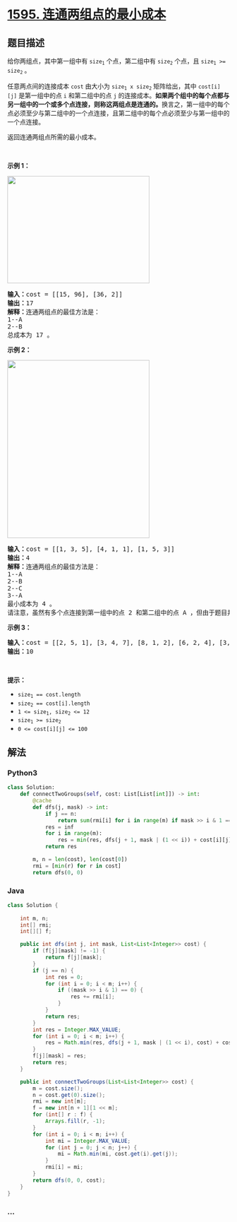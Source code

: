 # [1595. 连通两组点的最小成本](https://leetcode-cn.com/problems/minimum-cost-to-connect-two-groups-of-points)



## 题目描述

<!-- 这里写题目描述 -->

<p>给你两组点，其中第一组中有 <code>size<sub>1</sub></code> 个点，第二组中有 <code>size<sub>2</sub></code> 个点，且 <code>size<sub>1</sub> &gt;= size<sub>2</sub></code> 。</p>

<p>任意两点间的连接成本 <code>cost</code> 由大小为 <code>size<sub>1</sub> x size<sub>2</sub></code> 矩阵给出，其中 <code>cost[i][j]</code> 是第一组中的点 <code>i</code> 和第二组中的点 <code>j</code> 的连接成本。<strong>如果两个组中的每个点都与另一组中的一个或多个点连接，则称这两组点是连通的。</strong>换言之，第一组中的每个点必须至少与第二组中的一个点连接，且第二组中的每个点必须至少与第一组中的一个点连接。</p>

<p>返回连通两组点所需的最小成本。</p>

<p>&nbsp;</p>

<p><strong>示例 1：</strong></p>

<p><img alt="" src="https://assets.leetcode-cn.com/aliyun-lc-upload/uploads/2020/09/20/ex1.jpg" style="height: 243px; width: 322px;"></p>

<pre><strong>输入：</strong>cost = [[15, 96], [36, 2]]
<strong>输出：</strong>17
<strong>解释：</strong>连通两组点的最佳方法是：
1--A
2--B
总成本为 17 。
</pre>

<p><strong>示例 2：</strong></p>

<p><img alt="" src="https://assets.leetcode-cn.com/aliyun-lc-upload/uploads/2020/09/20/ex2.jpg" style="height: 403px; width: 322px;"></p>

<pre><strong>输入：</strong>cost = [[1, 3, 5], [4, 1, 1], [1, 5, 3]]
<strong>输出：</strong>4
<strong>解释：</strong>连通两组点的最佳方法是：
1--A
2--B
2--C
3--A
最小成本为 4 。
请注意，虽然有多个点连接到第一组中的点 2 和第二组中的点 A ，但由于题目并不限制连接点的数目，所以只需要关心最低总成本。</pre>

<p><strong>示例 3：</strong></p>

<pre><strong>输入：</strong>cost = [[2, 5, 1], [3, 4, 7], [8, 1, 2], [6, 2, 4], [3, 8, 8]]
<strong>输出：</strong>10
</pre>

<p>&nbsp;</p>

<p><strong>提示：</strong></p>

<ul>
	<li><code>size<sub>1</sub> == cost.length</code></li>
	<li><code>size<sub>2</sub> == cost[i].length</code></li>
	<li><code>1 &lt;= size<sub>1</sub>, size<sub>2</sub> &lt;= 12</code></li>
	<li><code>size<sub>1</sub> &gt;=&nbsp;size<sub>2</sub></code></li>
	<li><code>0 &lt;= cost[i][j] &lt;= 100</code></li>
</ul>


## 解法

<!-- 这里可写通用的实现逻辑 -->

<!-- tabs:start -->

### **Python3**

<!-- 这里可写当前语言的特殊实现逻辑 -->

```python
class Solution:
    def connectTwoGroups(self, cost: List[List[int]]) -> int:
        @cache
        def dfs(j, mask) -> int:
            if j == n:
                return sum(rmi[i] for i in range(m) if mask >> i & 1 == 0)
            res = inf
            for i in range(m):
                res = min(res, dfs(j + 1, mask | (1 << i)) + cost[i][j])
            return res

        m, n = len(cost), len(cost[0])
        rmi = [min(r) for r in cost]
        return dfs(0, 0)
```

### **Java**

<!-- 这里可写当前语言的特殊实现逻辑 -->

```java
class Solution {
    
    int m, n;
    int[] rmi;
    int[][] f;

    public int dfs(int j, int mask, List<List<Integer>> cost) {
        if (f[j][mask] != -1) {
            return f[j][mask];
        }
        if (j == n) {
            int res = 0;
            for (int i = 0; i < m; i++) {
                if ((mask >> i & 1) == 0) {
                    res += rmi[i];
                }
            }
            return res;
        }
        int res = Integer.MAX_VALUE;
        for (int i = 0; i < m; i++) {
            res = Math.min(res, dfs(j + 1, mask | (1 << i), cost) + cost.get(i).get(j));
        }
        f[j][mask] = res;
        return res;
    }

    public int connectTwoGroups(List<List<Integer>> cost) {
        m = cost.size();
        n = cost.get(0).size();
        rmi = new int[m];
        f = new int[n + 1][1 << m];
        for (int[] r : f) {
            Arrays.fill(r, -1);
        }
        for (int i = 0; i < m; i++) {
            int mi = Integer.MAX_VALUE;
            for (int j = 0; j < n; j++) {
                mi = Math.min(mi, cost.get(i).get(j));
            }
            rmi[i] = mi;
        }
        return dfs(0, 0, cost);
    }
}
```

### **...**

```

```

<!-- tabs:end -->
